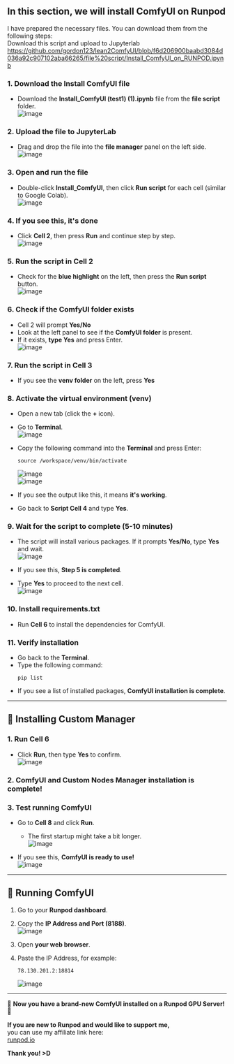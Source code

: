 ## In this section, we will install ComfyUI on Runpod  
I have prepared the necessary files. You can download them from the following steps:  
Download this script and upload to Jupyterlab
https://github.com/gordon123/lean2ComfyUI/blob/f6d206900baabd3084d036a92c907102aba66265/file%20script/Install_ComfyUI_on_RUNPOD.ipynb

### 1. Download the Install ComfyUI file  
- Download the **Install_ComfyUI (test1) (1).ipynb** file from the **file script** folder.  
  ![image](https://github.com/user-attachments/assets/8a9ae345-ad6e-46ca-b94e-f81ec57dc72e)  

### 2. Upload the file to JupyterLab  
- Drag and drop the file into the **file manager** panel on the left side.  
  ![image](https://github.com/user-attachments/assets/fb325063-88af-4b9f-9813-3a853e1b96fc)  

### 3. Open and run the file  
- Double-click **Install_ComfyUI**, then click **Run script** for each cell (similar to Google Colab).  
  ![image](https://github.com/user-attachments/assets/525dc36d-2cba-47a9-bb9e-5dfa34b85b90)  

### 4. If you see this, it's done  
- Click **Cell 2**, then press **Run** and continue step by step.  
  ![image](https://github.com/user-attachments/assets/e3032a9f-a2e1-424c-b710-5799c908aad0)  

### 5. Run the script in Cell 2  
- Check for the **blue highlight** on the left, then press the **Run script** button.  
  ![image](https://github.com/user-attachments/assets/58bbd817-63f9-4229-9f4b-fb2e0c364e86)  

### 6. Check if the ComfyUI folder exists  
- Cell 2 will prompt **Yes/No**  
- Look at the left panel to see if the **ComfyUI folder** is present.  
- If it exists, **type Yes** and press Enter.  
  ![image](https://github.com/user-attachments/assets/595f29fe-d0c5-4272-9f89-f97d5c8a6f37)  

### 7. Run the script in Cell 3  
- If you see the **venv folder** on the left, press **Yes**  

### 8. Activate the virtual environment (venv)  
- Open a new tab (click the **+** icon).  
- Go to **Terminal**.  
  ![image](https://github.com/user-attachments/assets/8570d70c-7dab-4d8a-91df-c28d5ad54f8a)  

- Copy the following command into the **Terminal** and press Enter:  
  ```
  source /workspace/venv/bin/activate
  ```
  ![image](https://github.com/user-attachments/assets/56ab29b2-6666-42f4-b303-f61ad8af8214)  
  ![image](https://github.com/user-attachments/assets/b42854c3-474d-4756-b313-9b450467eb77)  

- If you see the output like this, it means **it's working**.  
- Go back to **Script Cell 4** and type **Yes**.  

### 9. Wait for the script to complete (5-10 minutes)  
- The script will install various packages. If it prompts **Yes/No**, type **Yes** and wait.  
  ![image](https://github.com/user-attachments/assets/23fbd4e3-e210-4e29-a45f-f2c2db73eb76)  

- If you see this, **Step 5 is completed**.  
- Type **Yes** to proceed to the next cell.  
  ![image](https://github.com/user-attachments/assets/d5e6bfc9-e47c-43de-995e-81f10b8a5d3f)  

### 10. Install requirements.txt  
- Run **Cell 6** to install the dependencies for ComfyUI.  

### 11. Verify installation  
- Go back to the **Terminal**.  
- Type the following command:  
  ```
  pip list
  ```
- If you see a list of installed packages, **ComfyUI installation is complete**.  

---

## 🔧 Installing Custom Manager  
### 1. Run **Cell 6**  
- Click **Run**, then type **Yes** to confirm.  
  ![image](https://github.com/user-attachments/assets/74284539-a871-4f0c-8d8c-5b0f81a65b26)  

### 2. **ComfyUI and Custom Nodes Manager installation is complete!**  

### 3. Test running ComfyUI  
- Go to **Cell 8** and click **Run**.  
  - The first startup might take a bit longer.  
  ![image](https://github.com/user-attachments/assets/65c647e3-8a43-4223-a758-d104fa2f7e83)  

- If you see this, **ComfyUI is ready to use!**  
  ![image](https://github.com/user-attachments/assets/87256a4e-b2f4-40ee-b972-23ebc0151be2)  

---

## 🚀 Running ComfyUI  
1. Go to your **Runpod dashboard**.  
2. Copy the **IP Address and Port (8188)**.  
  ![image](https://github.com/user-attachments/assets/11ade639-7bf8-4c9c-8e14-cea059caf9c4)  

3. Open **your web browser**.  
4. Paste the IP Address, for example:  
   ```
   78.130.201.2:18814
   ```
   ![image](https://github.com/user-attachments/assets/143776b5-7e37-41f6-9e0b-9ce31e91bfc3)  

---

🎉 **Now you have a brand-new ComfyUI installed on a Runpod GPU Server!** 🎉  

**If you are new to Runpod and would like to support me,**  
you can use my affiliate link here:  
[runpod.io](https://runpod.io?ref=c0v5p0ys)  

**Thank you! >D**
